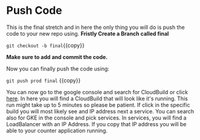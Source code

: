 # Push Code
This is the final stretch and in here the only thing you will do is push the code to your new repo using. **Fristly Create a Branch called final**

`git checkout -b final`{{copy}}

**Make sure to add and commit the code.**

Now you can finally push the code using: 

`git push prod final` {{copy}}

You can now go to the google console and search for CloudBuild or click [here](https://console.cloud.google.com/cloud-build/builds). In here you will find a CloudBuild that will look like it's running. This run might take up to 5 minutes so please be patient. If click in the specific build you will most likely see and IP address next a service. You can search also for GKE in the console and pick services. In services, you will find a LoadBalancer with an IP Address. If you copy that IP address you will be able to your counter application running.